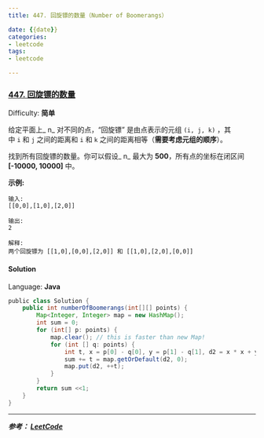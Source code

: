 ```yaml
---
title: 447. 回旋镖的数量（Number of Boomerangs）

date: {{date}}
categories:
- leetcode
tags:
- leetcode

---
```

### [447\. 回旋镖的数量](https://leetcode-cn.com/problems/number-of-boomerangs/)

Difficulty: **简单**


给定平面上_ n_ 对不同的点，“回旋镖” 是由点表示的元组 `(i, j, k)` ，其中 `i` 和 `j` 之间的距离和 `i` 和 `k` 之间的距离相等（**需要考虑元组的顺序**）。

找到所有回旋镖的数量。你可以假设_ n_ 最大为 **500**，所有点的坐标在闭区间 **[-10000, 10000]** 中。

**示例:**

```
输入:
[[0,0],[1,0],[2,0]]

输出:
2

解释:
两个回旋镖为 [[1,0],[0,0],[2,0]] 和 [[1,0],[2,0],[0,0]]
```


#### Solution

Language: **Java**

```java
​public class Solution {
    public int numberOfBoomerangs(int[][] points) {
        Map<Integer, Integer> map = new HashMap();
        int sum = 0;
        for (int[] p: points) {
            map.clear(); // this is faster than new Map!
            for (int [] q: points) {
                int t, x = p[0] - q[0], y = p[1] - q[1], d2 = x * x + y * y;
                sum += t = map.getOrDefault(d2, 0);
                map.put(d2, ++t);
            }
        }
        return sum <<1;
    } 
}
```

---
***参考：
[LeetCode](https://leetcode-cn.com/problems/number-of-boomerangs/submissions/)***
